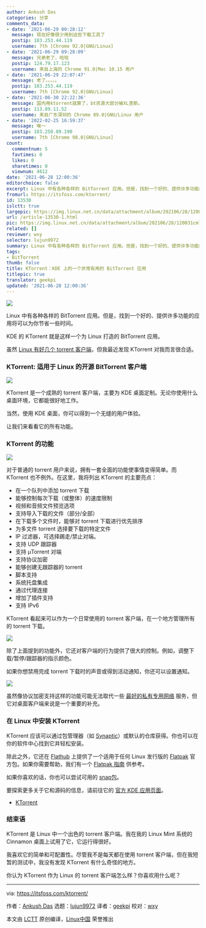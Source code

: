```yaml
---
author: Ankush Das
categories: 分享
comments_data:
- date: '2021-06-29 00:28:12'
  message: 现在好像很少用到这些下载工具了
  postip: 183.253.44.119
  username: 7th [Chrome 92.0|GNU/Linux]
- date: '2021-06-29 09:28:09'
  message: 兄弟老了，哈哈
  postip: 124.79.17.123
  username: 来自上海的 Chrome 91.0|Mac 10.15 用户
- date: '2021-06-29 22:07:47'
  message: 老了。。。。。
  postip: 183.253.44.119
  username: 7th [Chrome 92.0|GNU/Linux]
- date: '2021-06-30 22:22:36'
  message: 国内用ktorrent就算了，bt资源大部分被XL垄断。
  postip: 113.89.11.52
  username: 来自广东深圳的 Chrome 89.0|GNU/Linux 用户
- date: '2022-02-25 16:59:37'
  message: 唉～
  postip: 183.250.89.190
  username: 7th [Chrome 98.0|GNU/Linux]
count:
  commentnum: 5
  favtimes: 0
  likes: 0
  sharetimes: 0
  viewnum: 4612
date: '2021-06-28 12:00:36'
editorchoice: false
excerpt: Linux 中有各种各样的 BitTorrent 应用。但是，找到一个好的、提供许多功能的应用将可以为你节省一些时间。
fromurl: https://itsfoss.com/ktorrent/
id: 13530
islctt: true
largepic: https://img.linux.net.cn/data/attachment/album/202106/28/120031cml79jimcs99ybpy.jpg
url: /article-13530-1.html
pic: https://img.linux.net.cn/data/attachment/album/202106/28/120031cml79jimcs99ybpy.jpg.thumb.jpg
related: []
reviewer: wxy
selector: lujun9972
summary: Linux 中有各种各样的 BitTorrent 应用。但是，找到一个好的、提供许多功能的应用将可以为你节省一些时间。
tags:
- BitTorrent
thumb: false
title: KTorrent：KDE 上的一个非常有用的 BitTorrent 应用
titlepic: true
translator: geekpi
updated: '2021-06-28 12:00:36'
---
```


![](https://img.linux.net.cn/data/attachment/album/202106/28/120031cml79jimcs99ybpy.jpg)


Linux 中有各种各样的 BitTorrent 应用。但是，找到一个好的、提供许多功能的应用将可以为你节省一些时间。


KDE 的 KTorrent 就是这样一个为 Linux 打造的 BitTorrent 应用。


虽然 [Linux 有好几个 torrent 客户端](https://itsfoss.com/best-torrent-ubuntu/)，但我最近发现 KTorrent 对我而言很合适。


### KTorrent: 适用于 Linux 的开源 BitTorrent 客户端


![](https://img.linux.net.cn/data/attachment/album/202106/28/120036y6xppw2f8dwaaxmb.png)


KTorrent 是一个成熟的 torrent 客户端，主要为 KDE 桌面定制。无论你使用什么桌面环境，它都能很好地工作。


当然，使用 KDE 桌面，你可以得到一个无缝的用户体验。


让我们来看看它的所有功能。


### KTorrent 的功能


![](https://img.linux.net.cn/data/attachment/album/202106/28/120036zlbbmwtc95icbbc0.png)


对于普通的 torrent 用户来说，拥有一套全面的功能使事情变得简单。而 KTorrent 也不例外。在这里，我将列出 KTorrent 的主要亮点：


* 在一个队列中添加 torrent 下载
* 能够控制每次下载（或整体）的速度限制
* 视频和音频文件预览选项
* 支持导入下载的文件（部分/全部）
* 在下载多个文件时，能够对 torrent 下载进行优先排序
* 为多文件 torrent 选择要下载的特定文件
* IP 过滤器，可选择踢走/禁止对端。
* 支持 UDP 跟踪器
* 支持 µTorrent 对端
* 支持协议加密
* 能够创建无跟踪器的 torrent
* 脚本支持
* 系统托盘集成
* 通过代理连接
* 增加了插件支持
* 支持 IPv6


KTorrent 看起来可以作为一个日常使用的 torrent 客户端，在一个地方管理所有的 torrent 下载。


![](https://img.linux.net.cn/data/attachment/album/202106/28/120036aoqc5yiznvjo99yj.png)


除了上面提到的功能外，它还对客户端的行为提供了很大的控制。例如，调整下载/暂停/跟踪器的指示颜色。


如果你想禁用完成 torrent 下载时的声音或得到活动通知，你还可以设置通知。


![](https://img.linux.net.cn/data/attachment/album/202106/28/120037c0baz03bt4tpk0b0.png)


虽然像协议加密支持这样的功能可能无法取代一些 [最好的私有专用网络](https://itsfoss.com/best-vpn-linux/) 服务，但它对桌面客户端来说是一个重要的补充。


### 在 Linux 中安装 KTorrent


KTorrent 应该可以通过包管理器（如 [Synaptic](https://itsfoss.com/synaptic-package-manager/)）或默认的仓库获得。你也可以在你的软件中心找到它并轻松安装。


除此之外，它还在 [Flathub](https://flathub.org/apps/details/org.kde.ktorrent) 上提供了一个适用于任何 Linux 发行版的 [Flatpak](https://itsfoss.com/what-is-flatpak/) 官方包。如果你需要帮助，我们有一个 [Flatpak 指南](https://itsfoss.com/flatpak-guide/) 供参考。


如果你喜欢的话，你也可以尝试可用的 [snap包](https://snapcraft.io/ktorrent)。


要探索更多关于它和源码的信息，请前往它的 [官方 KDE 应用页面](https://apps.kde.org/ktorrent/)。


* [KTorrent](https://apps.kde.org/ktorrent/)


### 结束语


KTorrent 是 Linux 中一个出色的 torrent 客户端。我在我的 Linux Mint 系统的 Cinnamon 桌面上试用了它，它运行得很好。


我喜欢它的简单和可配置性。尽管我不是每天都在使用 torrent 客户端，但在我短暂的测试中，我没有发现 KTorrent 有什么奇怪的地方。


你认为 KTorrent 作为 Linux 的 torrent 客户端怎么样？你喜欢用什么呢？




---


via: <https://itsfoss.com/ktorrent/>


作者：[Ankush Das](https://itsfoss.com/author/ankush/) 选题：[lujun9972](https://github.com/lujun9972) 译者：[geekpi](https://github.com/geekpi) 校对：[wxy](https://github.com/wxy)


本文由 [LCTT](https://github.com/LCTT/TranslateProject) 原创编译，[Linux中国](https://linux.cn/) 荣誉推出